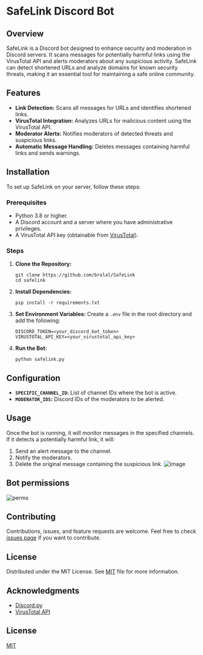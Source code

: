 # SafeLink Discord Bot

## Overview
SafeLink is a Discord bot designed to enhance security and moderation in Discord servers. It scans messages for potentially harmful links using the VirusTotal API and alerts moderators about any suspicious activity. SafeLink can detect shortened URLs and analyze domains for known security threats, making it an essential tool for maintaining a safe online community.

## Features
- **Link Detection:** Scans all messages for URLs and identifies shortened links.
- **VirusTotal Integration:** Analyzes URLs for malicious content using the VirusTotal API.
- **Moderator Alerts:** Notifies moderators of detected threats and suspicious links.
- **Automatic Message Handling:** Deletes messages containing harmful links and sends warnings.

## Installation
To set up SafeLink on your server, follow these steps:

### Prerequisites
- Python 3.8 or higher.
- A Discord account and a server where you have administrative privileges.
- A VirusTotal API key (obtainable from [VirusTotal](https://www.virustotal.com/)).

### Steps
1. **Clone the Repository:**
   ```
   git clone https://github.com/brolal/SafeLink
   cd safelink
   ```

2. **Install Dependencies:**
   ```
   pip install -r requirements.txt
   ```

3. **Set Environment Variables:**
   Create a `.env` file in the root directory and add the following:
   ```
   DISCORD_TOKEN=<your_discord_bot_token>
   VIRUSTOTAL_API_KEY=<your_virustotal_api_key>
   ```

4. **Run the Bot:**
   ```
   python safelink.py
   ```

## Configuration
- **`SPECIFIC_CHANNEL_ID`:** List of channel IDs where the bot is active.
- **`MODERATOR_IDS`:** Discord IDs of the moderators to be alerted.

## Usage
Once the bot is running, it will monitor messages in the specified channels. If it detects a potentially harmful link, it will:
1. Send an alert message to the channel.
2. Notify the moderators.
3. Delete the original message containing the suspicious link.
![image](https://github.com/brolal/SafeLink/assets/82910708/42ae0cf2-f312-4e73-909a-2f4a85f5b76e)

## Bot permissions
![perms](https://github.com/brolal/SafeLink/assets/82910708/069f6a33-cd69-41b7-8d91-eecbe5ca7133)

## Contributing
Contributions, issues, and feature requests are welcome. Feel free to check [issues page](link-to-your-issues-page) if you want to contribute.

## License
Distributed under the MIT License. See [MIT](link-to-your-license) file for more information.

## Acknowledgments
- [Discord.py](https://github.com/Rapptz/discord.py)
- [VirusTotal API](https://www.virustotal.com/)

## License
[MIT](link-to-your-license)
